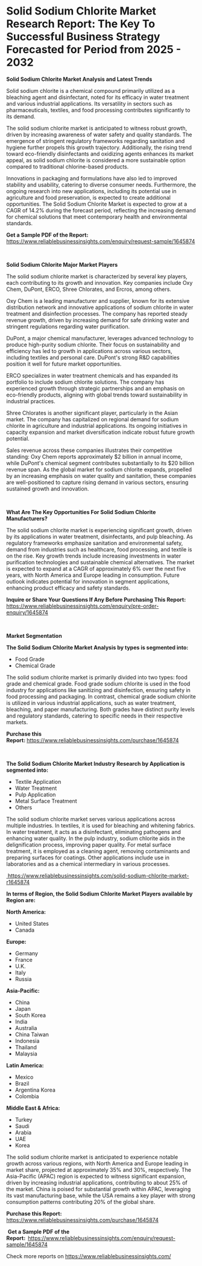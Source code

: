 <p><h1>Solid Sodium Chlorite Market Research Report: The Key To Successful Business Strategy Forecasted for Period from 2025 - 2032</h1></p><p><strong>Solid Sodium Chlorite Market Analysis and Latest Trends</strong></p>
<p><p>Solid sodium chlorite is a chemical compound primarily utilized as a bleaching agent and disinfectant, noted for its efficacy in water treatment and various industrial applications. Its versatility in sectors such as pharmaceuticals, textiles, and food processing contributes significantly to its demand. </p><p>The solid sodium chlorite market is anticipated to witness robust growth, driven by increasing awareness of water safety and quality standards. The emergence of stringent regulatory frameworks regarding sanitation and hygiene further propels this growth trajectory. Additionally, the rising trend toward eco-friendly disinfectants and oxidizing agents enhances its market appeal, as solid sodium chlorite is considered a more sustainable option compared to traditional chlorine-based products.</p><p>Innovations in packaging and formulations have also led to improved stability and usability, catering to diverse consumer needs. Furthermore, the ongoing research into new applications, including its potential use in agriculture and food preservation, is expected to create additional opportunities. The Solid Sodium Chlorite Market is expected to grow at a CAGR of 14.2% during the forecast period, reflecting the increasing demand for chemical solutions that meet contemporary health and environmental standards.</p></p>
<p><strong>Get a Sample PDF of the Report:&nbsp;</strong> <a href="https://www.reliablebusinessinsights.com/enquiry/request-sample/1645874?utm_campaign=2199&utm_medium=2&utm_source=Github&utm_content=ia&utm_term=30012025&utm_id=solid-sodium-chlorite">https://www.reliablebusinessinsights.com/enquiry/request-sample/1645874</a></p>
<p>&nbsp;</p>
<p><strong>Solid Sodium Chlorite Major Market Players</strong></p>
<p><p>The solid sodium chlorite market is characterized by several key players, each contributing to its growth and innovation. Key companies include Oxy Chem, DuPont, ERCO, Shree Chlorates, and Ercros, among others.</p><p>Oxy Chem is a leading manufacturer and supplier, known for its extensive distribution network and innovative applications of sodium chlorite in water treatment and disinfection processes. The company has reported steady revenue growth, driven by increasing demand for safe drinking water and stringent regulations regarding water purification.</p><p>DuPont, a major chemical manufacturer, leverages advanced technology to produce high-purity sodium chlorite. Their focus on sustainability and efficiency has led to growth in applications across various sectors, including textiles and personal care. DuPont's strong R&D capabilities position it well for future market opportunities.</p><p>ERCO specializes in water treatment chemicals and has expanded its portfolio to include sodium chlorite solutions. The company has experienced growth through strategic partnerships and an emphasis on eco-friendly products, aligning with global trends toward sustainability in industrial practices.</p><p>Shree Chlorates is another significant player, particularly in the Asian market. The company has capitalized on regional demand for sodium chlorite in agriculture and industrial applications. Its ongoing initiatives in capacity expansion and market diversification indicate robust future growth potential.</p><p>Sales revenue across these companies illustrates their competitive standing: Oxy Chem reports approximately $2 billion in annual income, while DuPont's chemical segment contributes substantially to its $20 billion revenue span. As the global market for sodium chlorite expands, propelled by an increasing emphasis on water quality and sanitation, these companies are well-positioned to capture rising demand in various sectors, ensuring sustained growth and innovation.</p></p>
<p>&nbsp;</p>
<p><strong>What Are The Key Opportunities For Solid Sodium Chlorite Manufacturers?</strong></p>
<p><p>The solid sodium chlorite market is experiencing significant growth, driven by its applications in water treatment, disinfectants, and pulp bleaching. As regulatory frameworks emphasize sanitation and environmental safety, demand from industries such as healthcare, food processing, and textile is on the rise. Key growth trends include increasing investments in water purification technologies and sustainable chemical alternatives. The market is expected to expand at a CAGR of approximately 6% over the next five years, with North America and Europe leading in consumption. Future outlook indicates potential for innovation in segment applications, enhancing product efficacy and safety standards.</p></p>
<p><strong>Inquire or Share Your Questions If Any Before Purchasing This Report:</strong> <a href="https://www.reliablebusinessinsights.com/enquiry/pre-order-enquiry/1645874?utm_campaign=2199&utm_medium=2&utm_source=Github&utm_content=ia&utm_term=30012025&utm_id=solid-sodium-chlorite">https://www.reliablebusinessinsights.com/enquiry/pre-order-enquiry/1645874</a></p>
<p>&nbsp;</p>
<p><strong>Market Segmentation</strong></p>
<p><strong>The Solid Sodium Chlorite Market Analysis by types is segmented into:</strong></p>
<p><ul><li>Food Grade</li><li>Chemical Grade</li></ul></p>
<p><p>The solid sodium chlorite market is primarily divided into two types: food grade and chemical grade. Food grade sodium chlorite is used in the food industry for applications like sanitizing and disinfection, ensuring safety in food processing and packaging. In contrast, chemical grade sodium chlorite is utilized in various industrial applications, such as water treatment, bleaching, and paper manufacturing. Both grades have distinct purity levels and regulatory standards, catering to specific needs in their respective markets.</p></p>
<p><strong>Purchase this Report:&nbsp;</strong><a href="https://www.reliablebusinessinsights.com/purchase/1645874?utm_campaign=2199&utm_medium=2&utm_source=Github&utm_content=ia&utm_term=30012025&utm_id=solid-sodium-chlorite">https://www.reliablebusinessinsights.com/purchase/1645874</a></p>
<p>&nbsp;</p>
<p><strong>The Solid Sodium Chlorite Market Industry Research by Application is segmented into:</strong></p>
<p><ul><li>Textile Application</li><li>Water Treatment</li><li>Pulp Application</li><li>Metal Surface Treatment</li><li>Others</li></ul></p>
<p><p>The solid sodium chlorite market serves various applications across multiple industries. In textiles, it is used for bleaching and whitening fabrics. In water treatment, it acts as a disinfectant, eliminating pathogens and enhancing water quality. In the pulp industry, sodium chlorite aids in the delignification process, improving paper quality. For metal surface treatment, it is employed as a cleaning agent, removing contaminants and preparing surfaces for coatings. Other applications include use in laboratories and as a chemical intermediary in various processes.</p></p>
<p><a href="https://www.reliablebusinessinsights.com/solid-sodium-chlorite-market-r1645874?utm_campaign=2199&utm_medium=2&utm_source=Github&utm_content=ia&utm_term=30012025&utm_id=solid-sodium-chlorite">&nbsp;https://www.reliablebusinessinsights.com/solid-sodium-chlorite-market-r1645874</a></p>
<p><strong>In terms of Region, the Solid Sodium Chlorite Market Players available by Region are:</strong></p>
<p>
    <p> <strong> North America: </strong>
        <ul>
            <li>United States</li>
            <li>Canada</li>
        </ul>
        </p> 
    <p> <strong> Europe: </strong>
        <ul>
            <li>Germany</li>
            <li>France</li>
            <li>U.K.</li>
            <li>Italy</li>
            <li>Russia</li>
        </ul>
        </p> 
    <p> <strong> Asia-Pacific: </strong>
        <ul>
            <li>China</li>
            <li>Japan</li>
            <li>South Korea</li>
            <li>India</li>
            <li>Australia</li>
            <li>China Taiwan</li>
            <li>Indonesia</li>
            <li>Thailand</li>
            <li>Malaysia</li>
        </ul>
        </p> 
    <p> <strong> Latin America: </strong>
        <ul>
            <li>Mexico</li>
            <li>Brazil</li>
            <li>Argentina Korea</li>
            <li>Colombia</li>
        </ul>
        </p> 
    <p> <strong> Middle East & Africa: </strong>
        <ul>
            <li>Turkey</li>
            <li>Saudi</li>
            <li>Arabia</li>
            <li>UAE</li>
            <li>Korea</li>
        </ul>
    </p>
    </p>
<p><p>The solid sodium chlorite market is anticipated to experience notable growth across various regions, with North America and Europe leading in market share, projected at approximately 35% and 30%, respectively. The Asia-Pacific (APAC) region is expected to witness significant expansion, driven by increasing industrial applications, contributing to about 25% of the market. China is poised for substantial growth within APAC, leveraging its vast manufacturing base, while the USA remains a key player with strong consumption patterns contributing 20% of the global share.</p></p>
<p><strong>Purchase this Report: </strong><a href="https://www.reliablebusinessinsights.com/purchase/1645874?utm_campaign=2199&utm_medium=2&utm_source=Github&utm_content=ia&utm_term=30012025&utm_id=solid-sodium-chlorite">https://www.reliablebusinessinsights.com/purchase/1645874</a></p>
<p>&nbsp;<strong>Get a Sample PDF of the Report:&nbsp;&nbsp;</strong><a href="https://www.reliablebusinessinsights.com/enquiry/request-sample/1645874?utm_campaign=2199&utm_medium=2&utm_source=Github&utm_content=ia&utm_term=30012025&utm_id=solid-sodium-chlorite">https://www.reliablebusinessinsights.com/enquiry/request-sample/1645874</a></p>
<p><strong></strong></p>
<p>Check more reports on <a href="https://www.reliablebusinessinsights.com/?utm_campaign=2199&utm_medium=2&utm_source=Github&utm_content=ia&utm_term=30012025&utm_id=solid-sodium-chlorite">https://www.reliablebusinessinsights.com/</a></p>